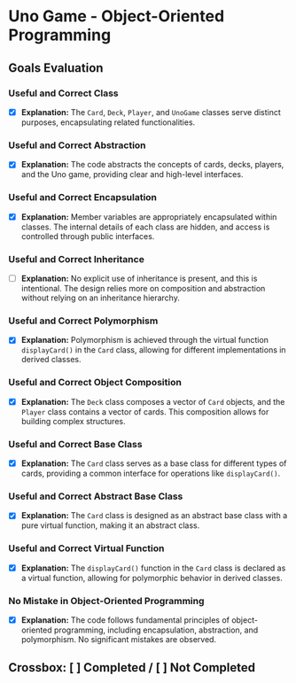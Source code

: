# Uno Game - Object-Oriented Programming

## Goals Evaluation

### Useful and Correct Class
- [x] **Explanation:** The `Card`, `Deck`, `Player`, and `UnoGame` classes serve distinct purposes, encapsulating related functionalities.

### Useful and Correct Abstraction
- [x] **Explanation:** The code abstracts the concepts of cards, decks, players, and the Uno game, providing clear and high-level interfaces.

### Useful and Correct Encapsulation
- [x] **Explanation:** Member variables are appropriately encapsulated within classes. The internal details of each class are hidden, and access is controlled through public interfaces.

### Useful and Correct Inheritance
- [ ] **Explanation:** No explicit use of inheritance is present, and this is intentional. The design relies more on composition and abstraction without relying on an inheritance hierarchy.

### Useful and Correct Polymorphism
- [x] **Explanation:** Polymorphism is achieved through the virtual function `displayCard()` in the `Card` class, allowing for different implementations in derived classes.

### Useful and Correct Object Composition
- [x] **Explanation:** The `Deck` class composes a vector of `Card` objects, and the `Player` class contains a vector of cards. This composition allows for building complex structures.

### Useful and Correct Base Class
- [x] **Explanation:** The `Card` class serves as a base class for different types of cards, providing a common interface for operations like `displayCard()`.

### Useful and Correct Abstract Base Class
- [x] **Explanation:** The `Card` class is designed as an abstract base class with a pure virtual function, making it an abstract class.

### Useful and Correct Virtual Function
- [x] **Explanation:** The `displayCard()` function in the `Card` class is declared as a virtual function, allowing for polymorphic behavior in derived classes.

### No Mistake in Object-Oriented Programming
- [x] **Explanation:** The code follows fundamental principles of object-oriented programming, including encapsulation, abstraction, and polymorphism. No significant mistakes are observed.

## Crossbox: [ ] Completed / [ ] Not Completed
